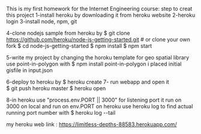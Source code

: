 This is my first homework for the Internet Engineering course:
step to creat this project 
1-install heroku by downloading it from heroku website
2-heroku login
3-install node, npm, git 

4-clone nodejs sample from heroku by
   $ git clone https://github.com/heroku/node-js-getting-started.git # or clone your own fork
   $ cd node-js-getting-started
   $ npm install
   $ npm start
   
5-write my project by changing the horoku template
    for geo spatial library use point-in-polygon
    with
    $ npm install point-in-polygon
    i placed initial gisfile in input.json 

6-deploy to heroku by 
  $ heroku create
7- run webapp and open it  
  $ git push heroku master
  $ heroku open

8-in heroku use "process.env.PORT || 3000" for listening port
   it run on 3000 on local and run on env.PORT on heroku 
   use heroku log to find actual running port number with 
   $ heroku log --tail

my heroku web link : https://limitless-depths-88583.herokuapp.com/

